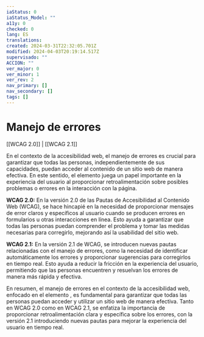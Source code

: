 ```yaml
---
iaStatus: 0
iaStatus_Model: ""
a11y: 0
checked: 0
lang: ES
translations: 
created: 2024-03-31T22:32:05.701Z
modified: 2024-04-03T20:19:14.517Z
supervisado: ""
ACCION: ""
ver_major: 0
ver_minor: 1
ver_rev: 2
nav_primary: []
nav_secondary: []
tags: []
---
```

# Manejo de errores

[[WCAG 2.0]] | [[WCAG 2.1]]

En el contexto de la accesibilidad web, el manejo de errores es crucial para garantizar que todas las personas, independientemente de sus capacidades, puedan acceder al contenido de un sitio web de manera efectiva. En este sentido, el elemento <TOKEN> juega un papel importante en la experiencia del usuario al proporcionar retroalimentación sobre posibles problemas o errores en la interacción con la página.

**WCAG 2.0:**
En la versión 2.0 de las Pautas de Accesibilidad al Contenido Web (WCAG), se hace hincapié en la necesidad de proporcionar mensajes de error claros y específicos al usuario cuando se producen errores en formularios u otras interacciones en línea. Esto ayuda a garantizar que todas las personas puedan comprender el problema y tomar las medidas necesarias para corregirlo, mejorando así la usabilidad del sitio web.

**WCAG 2.1:**
En la versión 2.1 de WCAG, se introducen nuevas pautas relacionadas con el manejo de errores, como la necesidad de identificar automáticamente los errores y proporcionar sugerencias para corregirlos en tiempo real. Esto ayuda a reducir la fricción en la experiencia del usuario, permitiendo que las personas encuentren y resuelvan los errores de manera más rápida y efectiva.

En resumen, el manejo de errores en el contexto de la accesibilidad web, enfocado en el elemento <TOKEN>, es fundamental para garantizar que todas las personas puedan acceder y utilizar un sitio web de manera efectiva. Tanto en WCAG 2.0 como en WCAG 2.1, se enfatiza la importancia de proporcionar retroalimentación clara y específica sobre los errores, con la versión 2.1 introduciendo nuevas pautas para mejorar la experiencia del usuario en tiempo real.
